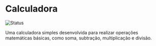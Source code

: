 # Calculadora

![Status](https://img.shields.io/badge/Status-Conclu%C3%ADdo-green?style=for-the-badge)

Uma calculadora simples desenvolvida para realizar operações matemáticas básicas, como soma, subtração, multiplicação e divisão.
